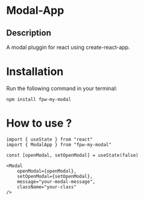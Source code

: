 # Modal-App

## Description

A modal pluggin for react using create-react-app.

# Installation

Run the following command in your terminal:

`npm install fpw-my-modal`

# How to use ?

```
import { useState } from "react"
import { ModalApp } from "fpw-my-modal"
```

`const [openModal, setOpenModal] = useState(false)`

```
<Modal
    openModal={openModal},
    setOpenModal={setOpenModal}, 
    message="your-modal-message",
    className="your-class"
/>
```

